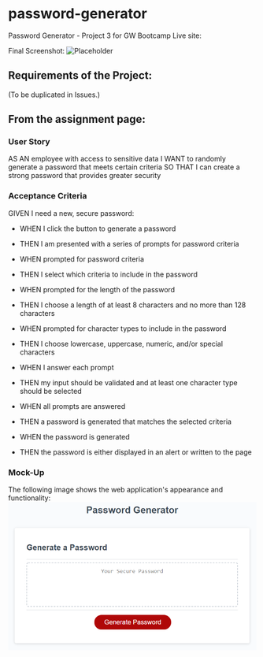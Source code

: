 # password-generator
Password Generator - Project 3 for GW Bootcamp
Live site: 

Final Screenshot: 
![Placeholder]()

## Requirements of the Project: 
(To be duplicated in Issues.)



## From the assignment page: 

### User Story
AS AN employee with access to sensitive data
I WANT to randomly generate a password that meets certain criteria
SO THAT I can create a strong password that provides greater security

### Acceptance Criteria
GIVEN I need a new, secure password:

- WHEN I click the button to generate a password
- THEN I am presented with a series of prompts for password criteria

- WHEN prompted for password criteria
- THEN I select which criteria to include in the password

- WHEN prompted for the length of the password
- THEN I choose a length of at least 8 characters and no more than 128 characters

- WHEN prompted for character types to include in the password
- THEN I choose lowercase, uppercase, numeric, and/or special characters

- WHEN I answer each prompt
- THEN my input should be validated and at least one character type should be selected

- WHEN all prompts are answered
- THEN a password is generated that matches the selected criteria

- WHEN the password is generated
- THEN the password is either displayed in an alert or written to the page

### Mock-Up
The following image shows the web application's appearance and functionality:
![Mockup](assets\img\pwd-gen-mockup.png)
